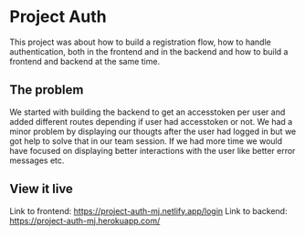 # Project Auth

This project was about how to build a registration flow, how to handle authentication, both in the frontend and in the backend
and how to build a frontend and backend at the same time.

## The problem

We started with building the backend to get an accesstoken per user and added different routes depending if user had accesstoken or not. We had a minor problem by displaying our thougts after the user had logged in but we got help to solve that in our team session. If we had more time we would have focused on displaying better interactions with the user like better error messages etc.

## View it live

Link to frontend: https://project-auth-mj.netlify.app/login
Link to backend: https://project-auth-mj.herokuapp.com/